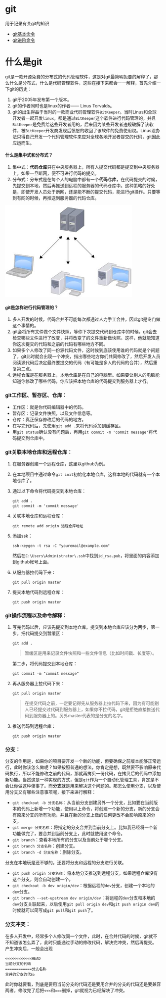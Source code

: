 # git
用于记录有关git的知识
- [git基本命令](git_base.md)
- [git进阶命令](git_upper.md)

# 什么是git

git是一款开源免费的分布式的代码管理软件，这是对git最简明扼要的解释了，那么什么是分布式，什么是代码管理软件，这些在接下来都会一一解释，首先介绍一下git的历史：

1. git于2005年发布第一个版本。
2. git的作者同时也是linux的作者—— Linus Torvalds。
3. git的出生得益于当时的一款商业代码管理软件`BitKeeper`。当时Linus和全球开发者一起开发`linux`，都是通过`BitKeeper`这个软件进行代码管理的，并且`BitKeeper`是免费给这些开发者用的，后来因为某些开发者违规破解了该软件，被`BitKeeper`开发商发现后愤怒的收回了该软件的免费使用权。Linus没办法只得自己开发一个代码管理软件来应对全球各地开发者提交的代码，git因此应运而生。

#### 什么是集中式和分布式？

1. 集中式：**代码仓库**只在中央服务器上，所有人提交代码都是提交到中央服务器上，如果一旦断网，便不可进行代码的提交。
2. 分布式：分布式是在每个人的电脑中都有一个**代码仓库**，在代码提交的时候，先提交到本地，然后再推送到远程的服务器的代码仓库中。这种策略的好处是，即使开发人员处于断网，还是能不断的提交代码，能进行git操作。只要等到有网的时候，再推送到服务器的代码仓库。

![img](images/集中式.jpg)

#### git是怎样进行代码管理的？

1. 多人开发的时候，代码合并不可能每次都通过人力手工合并，因此git是专门做这个事情的。
2. git会将所有文件做个文件快照，等你下次提交代码到仓库中的时候，git会去检查哪些文件进行了改变，并将改变了的文件重新做快照。这样，他就能知道你这次提交的代码和之前的代码有哪些地方不同。
3. 如果多个人修改了同一份源代码文件，这时候到底该使用谁的代码就是个问题了，git此时就会出现一个冲突，指出哪些地方你们共同修改了，然后开发人员阅读源代码后决定最终要提交的代码（有可能是多人的代码的合并），然后重复第二点。
4. 远程仓库是在服务器上，本地仓库是在自己的电脑里。如果要让别人的电脑能知道你修改了哪些代码，你应该把本地仓库的代码提交到服务器上才行。

### git工作区、暂存区、仓库：

- 工作区：就是你代码编辑器中的代码。
- 暂存区：记录文件快照，以及文件信息等。
- 仓库：真正保存修改后的代码的地方。
- 在写完代码后，先使用`git add .`来将代码添加到缓存区。
- 用`git status`确认没有问题后，再用`git commit -m 'commit message'`将代码提交到仓库中。

### git关联本地仓库和远程仓库：

1. 在服务器创建一个远程仓库，这里以github为例。

2. 在本地项目中通过命令`git init`初始化本地仓库，这样本地的代码就有一个本地仓库了。

3. 通过以下命令将代码提交到本地仓库：

   ```
   git add .
   git commit -m 'commit message'

   ```

4. 关联本地仓库和远程仓库：

   ```
   git remote add origin 远程仓库地址

   ```

5. 添加ssk：

   ```
   ssh-keygen -t rsa -C "youremail@example.com"

   ```

   然后在`C:\Users\Administrator\.ssh`中找到`id_rsa.pub`，将里面的内容添加到github帐号上面。

6. 从服务器拉代码下来：

   ```
   git pull origin master

   ```

7. 提交本地代码到远程仓库：

   ```
   git push origin master

   ```

### git操作流程以及命令解释：

1. 写完代码以后，应该先提交到本地仓库。提交到本地仓库应该分为两步，第一步，把代码提交到暂缓区：

   ```
   git add .

   ```

   > 暂缓区是用来记录文件快照和一些文件信息（比如时间戳、长度等）。

   第二步，将代码提交到本地仓库：

   ```
   git commit -m "commit message"

   ```

2. 再从服务器上拉代码下来：

   ```
   git pull origin master

   ```

   > 在提交代码之前，一定要记得先从服务器上拉代码下来，因为有可能别人已经提交过代码到服务器上，如果你不拉代码，git是拒绝直接推送代码到服务器上的。另外master代表的是分支的名字。

3. 推送代码到远程仓库：

   ```
   git push origin master

   ```

### 分支：

分支的作用是，如果你的项目要开发一个新的功能，但要确保之前版本能够正常运行，此时你该怎么做呢？如果按照普通的想法，你肯定是想，既然要不影响原来代码执行，所以不能修改之前的代码，那就再拷贝一份代码，在拷贝后的代码中添加新功能。当然这是一种实现的方式，但是`git`作为一个自动化管理工具，肯定是不会让你做这种傻事了。而**分支**就是用来解决这个问题的。那怎么使用分支，以及使用分支又有哪些注意事项呢，接下来进行解释：

- `git checkout -b 分支名称`：从当前分支创建另外一个分支，比如要在当前版本的代码上新增一个功能，使用以上命令，将创建一个新的分支，新的分支会有原来分支的所有功能，并且在新的分支上做的任何更改不会影响原来的分支。
- `git merge 分支名称`：将指定的分支合并到当前分支上。比如我已经将一个新功能做完了，要合并到当前分支上，此时就使用这个命令。
- `git branch`：查看本地所有的分支以及当前处于哪个分支。
- `git branch 分支名称`：创建分支。
- `git branch -d 分支名称`：删除分支。

分支在本地玩是还不够的，还要将分支和远程的分支进行关联。

- `git push origin 分支名称`：将本地分支推送到远程分支，如果远程仓库没有这个分支，则会自动创建一个。
- `git checkout -b dev origin/dev`：根据远程的`dev`分支，创建一个本地的`dev`分支。
- `git branch --set-upstream dev origin/dev`：将远程的`dev`分支和本地的`dev`分支关联起来，以后使用`git pull origin dev`和`git push origin dev`的时候就可以简写成`git pull`和`git push`了。

### 分支冲突：

在多人开发中，经常多个人修改同一个文件，此时，在合并代码的时候，git就不不知道该怎么弄了，此时只能通过手动的修改代码，解决完冲突，然后再提交。 产生冲突后，一般会出现

```
<<<<<<<<<<<<HEAD
当前分支的代码
============分支名称
合并的分支的代码

```

此时你就要看，到底是要用当前分支的代码还是要用合并的分支的代码还是要兼容两者，修改完了后把`<<<`和`===`删掉，git就视为已经解决了冲突。